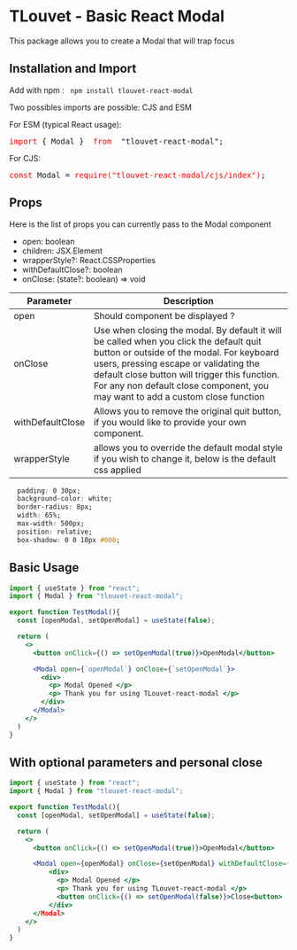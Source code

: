 <h1>TLouvet - Basic React Modal</h1>

<p>This package allows you to create a Modal that
will trap focus</p>

<h2> Installation and Import </h2>
<p>Add with npm : <code> npm install tlouvet-react-modal </code></p>

<p> Two possibles imports are possible: CJS and ESM </p>
<p>For ESM (typical React usage): 
  <pre><span style="color:red">import</span> { Modal } <span style="color:red"> from </span> "tlouvet-react-modal";</pre>
</p>

<p>For CJS: 
  <pre><span style="color:red">const</span> Modal = <span style="color:red">require("tlouvet-react-modal/cjs/index")</span>;</pre>
</p>

<h2>Props</h2>

<p>Here is the list of props you can currently pass to the Modal component</p>
<ul>
    <li>open: boolean</li>
    <li>children: JSX.Element</li>
    <li>wrapperStyle?: React.CSSProperties</li>
    <li>withDefaultClose?: boolean</li>
    <li>onClose: (state?: boolean) => void</li>
</ul>

<table>
<thead>
<tr>
<th> Parameter </th>
<th> Description </th>
</tr>
</thead>
<tbody>
<tr> 
<td>open</td> <td>Should component be displayed ? </td>
</tr>
<tr>
<td>onClose</td> <td>Use when closing the modal. By default it will be called when you click the default quit button or outside of the modal.
For keyboard users, pressing escape or validating the default close button will trigger this function. For any non default close component, you may want to add a custom close function </td>
</tr>
<tr>
<td>withDefaultClose</td> <td>Allows you to remove the original quit button, if you would like to provide your own component.</td>
</tr>
<tr>
<td>wrapperStyle</td> <td>allows you to override the default modal style if you wish to change it, below is the default css applied</td>
</tr>
</tbody>
</table>

```css
  padding: 0 30px;
  background-color: white;
  border-radius: 8px;
  width: 65%;
  max-width: 500px;
  position: relative;
  box-shadow: 0 0 10px #000;
```

<h2>Basic Usage</h2>

```jsx
import { useState } from "react";
import { Modal } from "tlouvet-react-modal";

export function TestModal(){
  const [openModal, setOpenModal] = useState(false);

  return (
    <>
      <button onClick={() => setOpenModal(true)}>OpenModal</button>

      <Modal open={`openModal`} onClose={`setOpenModal`}>
        <div>
          <p> Modal Opened </p>
          <p> Thank you for using TLouvet-react-modal </p> 
        </div>
      </Modal>
    </>
  )
}
```

<h2> With optional parameters and personal close </h2>

```jsx
import { useState } from "react";
import { Modal } from "tlouvet-react-modal";

export function TestModal(){
  const [openModal, setOpenModal] = useState(false);

  return (
    <>
      <button onClick={() => setOpenModal(true)}>OpenModal</button>

      <Modal open={openModal} onClose={setOpenModal} withDefaultClose={false} wrapperStyle={{backgroundColor: `black`, color: `white`}}>
          <div>
            <p> Modal Opened </p>
            <p> Thank you for using TLouvet-react-modal </p> 
            <button onClick={() => setOpenModal(false)}>Close<button>
          </div>
      </Modal>
    </>
  )
}
```